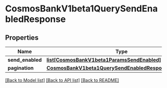 # CosmosBankV1beta1QuerySendEnabledResponse

## Properties
Name | Type | Description | Notes
------------ | ------------- | ------------- | -------------
**send_enabled** | [**list[CosmosBankV1beta1ParamsSendEnabled]**](CosmosBankV1beta1ParamsSendEnabled.md) |  | [optional] 
**pagination** | [**CosmosBankV1beta1QuerySendEnabledResponsePagination**](CosmosBankV1beta1QuerySendEnabledResponsePagination.md) |  | [optional] 

[[Back to Model list]](../README.md#documentation-for-models) [[Back to API list]](../README.md#documentation-for-api-endpoints) [[Back to README]](../README.md)

